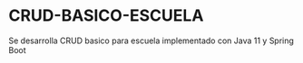 # CRUD-BASICO-ESCUELA
Se desarrolla CRUD basico para escuela implementado con Java 11 y Spring Boot
